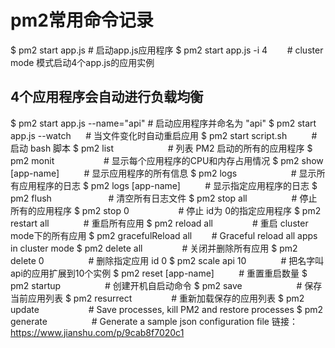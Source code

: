 # pm2常用命令记录

$ pm2 start app.js # 启动app.js应用程序
$ pm2 start app.js -i 4        # cluster mode 模式启动4个app.js的应用实例

## 4个应用程序会自动进行负载均衡

$ pm2 start app.js --name="api" # 启动应用程序并命名为 "api"
$ pm2 start app.js --watch      # 当文件变化时自动重启应用
$ pm2 start script.sh          # 启动 bash 脚本
$ pm2 list                      # 列表 PM2 启动的所有的应用程序
$ pm2 monit                    # 显示每个应用程序的CPU和内存占用情况
$ pm2 show [app-name]          # 显示应用程序的所有信息
$ pm2 logs                      # 显示所有应用程序的日志
$ pm2 logs [app-name]          # 显示指定应用程序的日志
$ pm2 flush                       # 清空所有日志文件
$ pm2 stop all                  # 停止所有的应用程序
$ pm2 stop 0                    # 停止 id为 0的指定应用程序
$ pm2 restart all              # 重启所有应用
$ pm2 reload all                # 重启 cluster mode下的所有应用
$ pm2 gracefulReload all        # Graceful reload all apps in cluster mode
$ pm2 delete all                # 关闭并删除所有应用
$ pm2 delete 0                  # 删除指定应用 id 0
$ pm2 scale api 10              # 把名字叫api的应用扩展到10个实例
$ pm2 reset [app-name]          # 重置重启数量
$ pm2 startup                  # 创建开机自启动命令
$ pm2 save                      # 保存当前应用列表
$ pm2 resurrect                # 重新加载保存的应用列表
$ pm2 update                    # Save processes, kill PM2 and restore processes
$ pm2 generate                  # Generate a sample json configuration file
链接：<https://www.jianshu.com/p/9cab8f7020c1>
